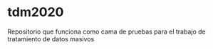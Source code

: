 # tdm2020
Repositorio que funciona como cama de pruebas para el trabajo de tratamiento de datos masivos
